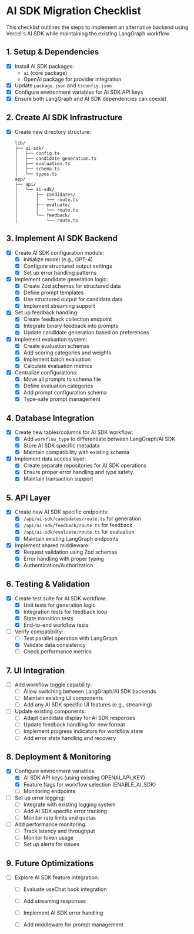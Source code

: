 # AI SDK Migration Checklist

This checklist outlines the steps to implement an alternative backend using Vercel's AI SDK while maintaining the existing LangGraph workflow.

## 1. Setup & Dependencies

- [x] Install AI SDK packages:
  - `ai` (core package)
  - OpenAI package for provider integration
- [x] Update `package.json` and `tsconfig.json`
- [x] Configure environment variables for AI SDK API keys
- [x] Ensure both LangGraph and AI SDK dependencies can coexist

## 2. Create AI SDK Infrastructure

- [x] Create new directory structure:
  ```
  lib/
  ├── ai-sdk/
  │   ├── config.ts
  │   ├── candidate-generation.ts
  │   ├── evaluation.ts
  │   ├── schema.ts
  │   └── types.ts
  app/
  ├── api/
  │   └── ai-sdk/
  │       ├── candidates/
  │       │   └── route.ts
  │       ├── evaluate/
  │       │   └── route.ts
  │       └── feedback/
  │           └── route.ts
  ```

## 3. Implement AI SDK Backend

- [x] Create AI SDK configuration module:
  - [x] Initialize model (e.g., GPT-4)
  - [x] Configure structured output settings
  - [x] Set up error handling patterns

- [x] Implement candidate generation logic:
  - [x] Create Zod schemas for structured data
  - [x] Define prompt templates
  - [x] Use structured output for candidate data
  - [x] Implement streaming support

- [x] Set up feedback handling:
  - [x] Create feedback collection endpoint
  - [x] Integrate binary feedback into prompts
  - [x] Update candidate generation based on preferences

- [x] Implement evaluation system:
  - [x] Create evaluation schemas
  - [x] Add scoring categories and weights
  - [x] Implement batch evaluation
  - [x] Calculate evaluation metrics

- [x] Centralize configurations:
  - [x] Move all prompts to schema file
  - [x] Define evaluation categories
  - [x] Add prompt configuration schema
  - [x] Type-safe prompt management

## 4. Database Integration

- [x] Create new tables/columns for AI SDK workflow:
  - [x] Add `workflow_type` to differentiate between LangGraph/AI SDK
  - [x] Store AI SDK specific metadata
  - [x] Maintain compatibility with existing schema

- [x] Implement data access layer:
  - [x] Create separate repositories for AI SDK operations
  - [x] Ensure proper error handling and type safety
  - [x] Maintain transaction support

## 5. API Layer

- [x] Create new AI SDK specific endpoints:
  - [x] `/api/ai-sdk/candidates/route.ts` for generation
  - [x] `/api/ai-sdk/feedback/route.ts` for feedback
  - [x] `/api/ai-sdk/evaluate/route.ts` for evaluation
  - [x] Maintain existing LangGraph endpoints

- [x] Implement shared middleware:
  - [x] Request validation using Zod schemas
  - [x] Error handling with proper typing
  - [x] Authentication/Authorization

## 6. Testing & Validation

- [x] Create test suite for AI SDK workflow:
  - [x] Unit tests for generation logic
  - [x] Integration tests for feedback loop
  - [x] State transition tests
  - [x] End-to-end workflow tests

- [ ] Verify compatibility:
  - [ ] Test parallel operation with LangGraph
  - [x] Validate data consistency
  - [ ] Check performance metrics

## 7. UI Integration

- [ ] Add workflow toggle capability:
  - [ ] Allow switching between LangGraph/AI SDK backends
  - [ ] Maintain existing UI components
  - [ ] Add any AI SDK specific UI features (e.g., streaming)

- [ ] Update existing components:
  - [ ] Adapt candidate display for AI SDK responses
  - [ ] Update feedback handling for new format
  - [ ] Implement progress indicators for workflow state
  - [ ] Add error state handling and recovery

## 8. Deployment & Monitoring

- [x] Configure environment variables:
  - [x] AI SDK API keys (using existing OPENAI_API_KEY)
  - [x] Feature flags for workflow selection (ENABLE_AI_SDK)
  - [ ] Monitoring endpoints

- [ ] Set up error logging:
  - [ ] Integrate with existing logging system
  - [ ] Add AI SDK specific error tracking
  - [ ] Monitor rate limits and quotas

- [ ] Add performance monitoring:
  - [ ] Track latency and throughput
  - [ ] Monitor token usage
  - [ ] Set up alerts for issues

## 9. Future Optimizations

- [ ] Explore AI SDK feature integration:
  - [ ] Evaluate useChat hook integration
  - [ ] Add streaming responses
  - [ ] Implement AI SDK error handling
  - [ ] Add middleware for prompt management


